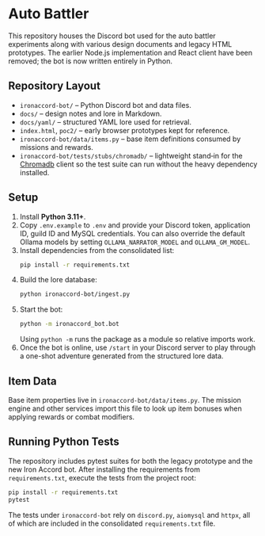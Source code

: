 # Auto Battler

This repository houses the Discord bot used for the auto battler experiments along with various design documents and legacy HTML prototypes. The earlier Node.js implementation and React client have been removed; the bot is now written entirely in Python.

## Repository Layout

- `ironaccord-bot/` – Python Discord bot and data files.
- `docs/` – design notes and lore in Markdown.
- `docs/yaml/` – structured YAML lore used for retrieval.
- `index.html`, `poc2/` – early browser prototypes kept for reference.
- `ironaccord-bot/data/items.py` – base item definitions consumed by missions and rewards.
- `ironaccord-bot/tests/stubs/chromadb/` – lightweight stand‑in for the
  [Chromadb](https://github.com/chroma-core/chroma) client so the test suite can
  run without the heavy dependency installed.

## Setup

1. Install **Python 3.11+**.
2. Copy `.env.example` to `.env` and provide your Discord token, application ID, guild ID and MySQL credentials. You can also override the default Ollama models by setting `OLLAMA_NARRATOR_MODEL` and `OLLAMA_GM_MODEL`.
3. Install dependencies from the consolidated list:
   ```bash
   pip install -r requirements.txt
   ```
4. Build the lore database:
   ```bash
   python ironaccord-bot/ingest.py
   ```
5. Start the bot:
   ```bash
   python -m ironaccord_bot.bot
   ```
   Using `python -m` runs the package as a module so relative imports work.
6. Once the bot is online, use `/start` in your Discord server to play through a one-shot adventure generated from the structured lore data.

## Item Data

Base item properties live in `ironaccord-bot/data/items.py`. The mission engine and other services import this file to look up item bonuses when applying rewards or combat modifiers.

## Running Python Tests

The repository includes pytest suites for both the legacy prototype and the new
Iron Accord bot. After installing the requirements from `requirements.txt`,
execute the tests from the project root:

```bash
pip install -r requirements.txt
pytest
```

The tests under `ironaccord-bot` rely on `discord.py`, `aiomysql` and `httpx`,
all of which are included in the consolidated `requirements.txt` file.
